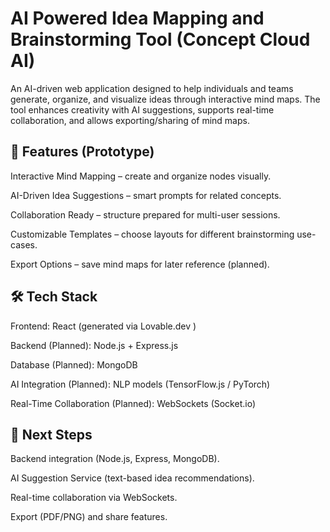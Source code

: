 # AI Powered Idea Mapping and Brainstorming Tool (Concept Cloud AI)

An AI-driven web application designed to help individuals and teams generate, organize, and visualize ideas through interactive mind maps. The tool enhances creativity with AI suggestions, supports real-time collaboration, and allows exporting/sharing of mind maps.

## 🚀 Features (Prototype)

Interactive Mind Mapping – create and organize nodes visually.

AI-Driven Idea Suggestions – smart prompts for related concepts.

Collaboration Ready – structure prepared for multi-user sessions.

Customizable Templates – choose layouts for different brainstorming use-cases.

Export Options – save mind maps for later reference (planned).

## 🛠 Tech Stack

Frontend: React (generated via Lovable.dev
)

Backend (Planned): Node.js + Express.js

Database (Planned): MongoDB

AI Integration (Planned): NLP models (TensorFlow.js / PyTorch)

Real-Time Collaboration (Planned): WebSockets (Socket.io)

## 📌 Next Steps

Backend integration (Node.js, Express, MongoDB).

AI Suggestion Service (text-based idea recommendations).

Real-time collaboration via WebSockets.

Export (PDF/PNG) and share features.
